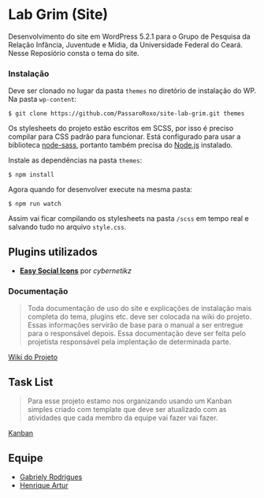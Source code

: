 # Lab Grim (Site)
Desenvolvimento do site em WordPress 5.2.1 para o Grupo de Pesquisa da Relação Infância, Juventude e Mídia, da Universidade Federal do Ceará. Nesse Reposiório consta o tema do site. 


### Instalação
Deve ser clonado no lugar da pasta `themes` no diretório de instalação do WP. Na pasta `wp-content`:

```
$ git clone https://github.com/PassaroRoxo/site-lab-grim.git themes
```
Os stylesheets do projeto estão escritos em SCSS, por isso é preciso compilar para CSS padrão para funcionar. Está configurado para usar a biblioteca [node-sass](https://github.com/sass/node-sass), portanto também precisa do [Node.js](https://nodejs.org) instalado.

Instale as dependências na pasta `themes`:
```
$ npm install
```
Agora quando for desenvolver execute na mesma pasta:
```
$ npm run watch
```
Assim vai ficar compilando os stylesheets na pasta `/scss` em tempo real e salvando tudo no arquivo `style.css`.

## Plugins utilizados
* [**Easy Social Icons**](https://br.wordpress.org/plugins/easy-social-icons/) por *cybernetikz*

### Documentação
> Toda documentação de uso do site e explicações de instalação mais completa do tema, plugins etc. deve ser colocada na wiki do projeto. Essas informações servirão de base para o manual a ser entregue para o responsável depois. Essa documentação deve ser feita pelo projetista responsável pela implentação de determinada parte.

[Wiki do Projeto](https://github.com/PassaroRoxo/site-lab-grim/wiki)

## Task List
> Para esse projeto estamo nos organizando usando um Kanban simples criado com template que deve ser atualizado com as atividades que cada membro da equipe vai fazer vai fazer.

[Kanban](https://github.com/PassaroRoxo/site-lab-grim/projects/1)

## Equipe
* [Gabriely Rodrigues](https://github.com/gabyrodrigues)
* [Henrique Artur](https://github.com/PassaroRoxo)
